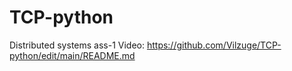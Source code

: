 # TCP-python
Distributed systems ass-1
Video: https://github.com/Vilzuge/TCP-python/edit/main/README.md

